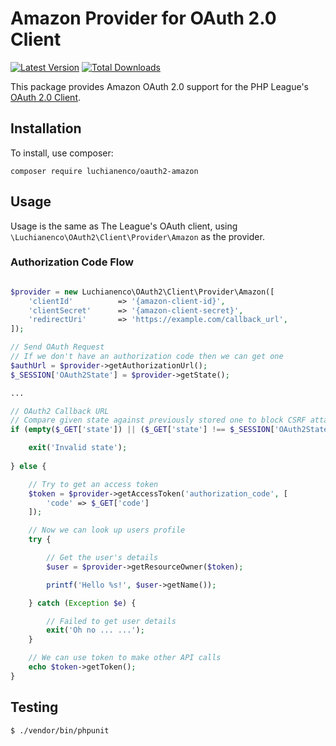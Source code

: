 # Amazon Provider for OAuth 2.0 Client
[![Latest Version](https://img.shields.io/github/release/luchianenco/oauth2-amazon.svg?style=flat-square)](https://github.com/luchianenco/oauth2-amazon/releases)
[![Total Downloads](https://img.shields.io/packagist/dt/luchianenco/oauth2-amazon.svg?style=flat-square)](https://packagist.org/packages/luchianenco/oauth2-amazon)


This package provides Amazon OAuth 2.0 support for the PHP League's [OAuth 2.0 Client](https://github.com/thephpleague/oauth2-client).

## Installation

To install, use composer:

```
composer require luchianenco/oauth2-amazon
```

## Usage

Usage is the same as The League's OAuth client, using `\Luchianenco\OAuth2\Client\Provider\Amazon` as the provider.

### Authorization Code Flow

```php

$provider = new Luchianenco\OAuth2\Client\Provider\Amazon([
    'clientId'          => '{amazon-client-id}',
    'clientSecret'      => '{amazon-client-secret}',
    'redirectUri'       => 'https://example.com/callback_url',
]);

// Send OAuth Request
// If we don't have an authorization code then we can get one
$authUrl = $provider->getAuthorizationUrl();
$_SESSION['OAuth2State'] = $provider->getState();

...

// OAuth2 Callback URL
// Compare given state against previously stored one to block CSRF attack
if (empty($_GET['state']) || ($_GET['state'] !== $_SESSION['OAuth2State'])) {

    exit('Invalid state');
    
} else {

    // Try to get an access token
    $token = $provider->getAccessToken('authorization_code', [
        'code' => $_GET['code']
    ]);

    // Now we can look up users profile
    try {

        // Get the user's details
        $user = $provider->getResourceOwner($token);

        printf('Hello %s!', $user->getName());

    } catch (Exception $e) {

        // Failed to get user details
        exit('Oh no ... ...');
    }

    // We can use token to make other API calls
    echo $token->getToken();
}

```

## Testing

``` bash
$ ./vendor/bin/phpunit
```
